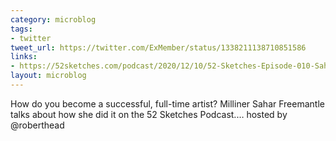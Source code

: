 ```yaml
---
category: microblog
tags:
- twitter
tweet_url: https://twitter.com/ExMember/status/1338211138710851586
links:
- https://52sketches.com/podcast/2020/12/10/52-Sketches-Episode-010-SaharFreemantle.html
layout: microblog
---
```

How do you become a successful, full-time artist? Milliner Sahar Freemantle talks about how she did it on the 52 Sketches Podcast.… hosted by 
@roberthead
